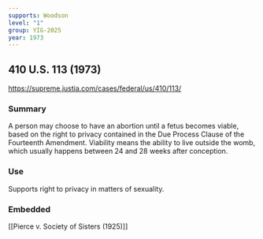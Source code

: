 ```yaml
---
supports: Woodson
level: "1"
group: YIG-2025
year: 1973
---
```

##  410 U.S. 113 (1973)


https://supreme.justia.com/cases/federal/us/410/113/

### Summary

A person may choose to have an abortion until a fetus becomes viable, based on the right to privacy contained in the Due Process Clause of the Fourteenth Amendment. Viability means the ability to live outside the womb, which usually happens between 24 and 28 weeks after conception.

### Use

Supports right to privacy in matters of sexuality. 

### Embedded

[[Pierce v. Society of Sisters (1925)]]
